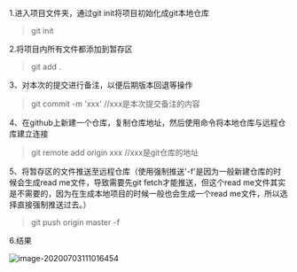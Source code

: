 1.进入项目文件夹，通过git init将项目初始化成git本地仓库

> git init

2.将项目内所有文件都添加到暂存区

> git add .

3、对本次的提交进行备注，以便后期版本回退等操作

> git commit -m 'xxx'      //xxx是本次提交备注的内容

4、在github上新建一个仓库，复制仓库地址，然后使用命令将本地仓库与远程仓库建立连接

> git remote add origin xxx    //xxx是git仓库的地址

5、将暂存区的文件推送至远程仓库（使用强制推送'-f'是因为一般新建仓库的时候会生成read me文件，导致需要先git fetch才能推送，但这个read me文件其实是不需要的，因为在生成本地项目的时候一般也会生成一个read me文件，所以选择直接强制推送过去。）

> git push origin master -f

6.结果

![image-20200703111016454](C:\Users\zxy\AppData\Roaming\Typora\typora-user-images\image-20200703111016454.png)

